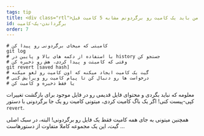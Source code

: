 ```yaml
---
tags: tip
title: <div class="rtl">ای واای، من باید یک کامیت رو برگردونم مشابه 5 کامیت قبل!</div>
id: برگرداندن-یک-کامیت
order: 7
---
```

<div class="rtl">

```git
# کامیتی که میخای برگردونی رو پیدا کن
git log
# با استفاده از دکمه های بالا و پایین در history جستجو کن  
# وقتی که کامیتت و پیدا کردی، هش رو ذخیره کن
git revert [saved hash]
# گیت یک کامیت ایجاد میکنه که اون کامیت رو لغو میکنه
# درخواست ها رو دنبال کن تا پیام کامیت رو ویرایش کنی 
# یا فقط ذخیره و کامیت کن
```

 معلومه که نباید بگردی و محتوای فایل قدیمی رو در فایل موجود برای بازگشت تغییرات کپی-پیست کنی! اگر یک باگ کامیت کردی، میتونی کامیت رو یک جا برگردونی با دستور   `revert`.

همچنین میتونی به جای همه کامیت فقط یک فایل رو برگردونی! البته، در سبک اصلی گیت، این یک مجموعه کاملا متفاوت از دستورهاست ...
</div>
